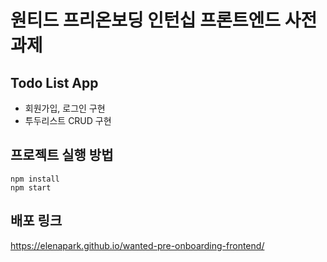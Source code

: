 # 원티드 프리온보딩 인턴십 프론트엔드 사전과제

## Todo List App

- 회원가입, 로그인 구현
- 투두리스트 CRUD 구현

## 프로젝트 실행 방법

```
npm install
npm start
```

## 배포 링크

https://elenapark.github.io/wanted-pre-onboarding-frontend/
